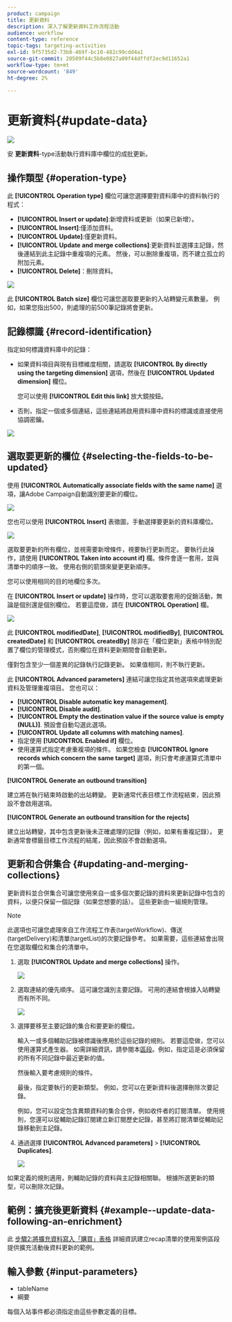 ```yaml
---
product: campaign
title: 更新資料
description: 深入了解更新資料工作流程活動
audience: workflow
content-type: reference
topic-tags: targeting-activities
exl-id: 9f5735d2-73b8-469f-bc10-482c99cdd4a1
source-git-commit: 20509f44c5b8e0827a09f44dffdf2ec9d11652a1
workflow-type: tm+mt
source-wordcount: '849'
ht-degree: 2%

---
```


# 更新資料{#update-data}

![](../../assets/common.svg)

安 **更新資料**-type活動執行資料庫中欄位的成批更新。

## 操作類型 {#operation-type}

此 **[!UICONTROL Operation type]** 欄位可讓您選擇要對資料庫中的資料執行的程式：

* **[!UICONTROL Insert or update]**:新增資料或更新（如果已新增）。
* **[!UICONTROL Insert]**:僅添加資料。
* **[!UICONTROL Update]**:僅更新資料。
* **[!UICONTROL Update and merge collections]**:更新資料並選擇主記錄，然後連結到此主記錄中重複項的元素。 然後，可以刪除重複項，而不建立孤立的附加元素。
* **[!UICONTROL Delete]**：刪除資料。

![](assets/s_advuser_update_data_1.png)

此 **[!UICONTROL Batch size]** 欄位可讓您選取要更新的入站轉變元素數量。 例如，如果您指出500，則處理的前500筆記錄將會更新。

## 記錄標識 {#record-identification}

指定如何標識資料庫中的記錄：

* 如果資料項目與現有目標維度相關，請選取 **[!UICONTROL By directly using the targeting dimension]** 選項，然後在 **[!UICONTROL Updated dimension]** 欄位。

   您可以使用 **[!UICONTROL Edit this link]** 放大鏡按鈕。

* 否則，指定一個或多個連結，這些連結將啟用資料庫中資料的標識或直接使用協調密鑰。

![](assets/s_advuser_update_data_2.png)

## 選取要更新的欄位 {#selecting-the-fields-to-be-updated}

使用 **[!UICONTROL Automatically associate fields with the same name]** 選項，讓Adobe Campaign自動識別要更新的欄位。

![](assets/s_advuser_update_data_3b.png)

您也可以使用 **[!UICONTROL Insert]** 表徵圖，手動選擇要更新的資料庫欄位。

![](assets/s_advuser_update_data_3.png)

選取要更新的所有欄位，並視需要新增條件，視要執行更新而定。 要執行此操作，請使用 **[!UICONTROL Taken into account if]** 欄。條件會逐一套用，並與清單中的順序一致。 使用右側的箭頭來變更更新順序。

您可以使用相同的目的地欄位多次。

在 **[!UICONTROL Insert or update]** 操作時，您可以選取要套用的促銷活動，無論是個別還是個別欄位。 若要這麼做，請在 **[!UICONTROL Operation]** 欄。

![](assets/s_advuser_update_data_5.png)

此 **[!UICONTROL modifiedDate]**, **[!UICONTROL modifiedBy]**, **[!UICONTROL createdDate]** 和 **[!UICONTROL createdBy]** 除非在「欄位更新」表格中特別配置了欄位的管理模式，否則欄位在資料更新期間會自動更新。

僅對包含至少一個差異的記錄執行記錄更新。 如果值相同，則不執行更新。

此 **[!UICONTROL Advanced parameters]** 連結可讓您指定其他選項來處理更新資料及管理重複項目。 您也可以：

* **[!UICONTROL Disable automatic key management]**.
* **[!UICONTROL Disable audit]**.
* **[!UICONTROL Empty the destination value if the source value is empty (NULL)]**. 預設會自動勾選此選項。
* **[!UICONTROL Update all columns with matching names]**.
* 指定使用 **[!UICONTROL Enabled if]** 欄位。
* 使用運算式指定考慮重複項的條件。 如果您檢查 **[!UICONTROL Ignore records which concern the same target]** 選項，則只會考慮運算式清單中的第一個。

**[!UICONTROL Generate an outbound transition]**

建立將在執行結束時啟動的出站轉變。 更新通常代表目標工作流程結束，因此預設不會啟用選項。

**[!UICONTROL Generate an outbound transition for the rejects]**

建立出站轉變，其中包含更新後未正確處理的記錄（例如，如果有重複記錄）。 更新通常會標籤目標工作流程的結尾，因此預設不會啟動選項。

## 更新和合併集合 {#updating-and-merging-collections}

更新資料並合併集合可讓您使用來自一或多個次要記錄的資料來更新記錄中包含的資料，以便只保留一個記錄（如果您想要的話）。 這些更新由一組規則管理。

>[!NOTE]
>
>此選項也可讓您處理來自工作流程工作表(targetWorkflow)、傳送(targetDelivery)和清單(targetList)的次要記錄參考。 如果需要，這些連結會出現在您選取欄位和集合的清單中。

1. 選取 **[!UICONTROL Update and merge collections]** 操作。

   ![](assets/update_and_merge_collections1.png)

1. 選取連結的優先順序。 這可讓您識別主要記錄。 可用的連結會根據入站轉變而有所不同。

   ![](assets/update_and_merge_collections2.png)

1. 選擇要移至主要記錄的集合和要更新的欄位。

   輸入一或多個輔助記錄被標識後應用於這些記錄的規則。 若要這麼做，您可以使用運算式產生器。 如需詳細資訊，請參閱本[區段](../../platform/using/defining-filter-conditions.md#building-expressions)。例如，指定這是必須保留的所有不同記錄中最近更新的值。

   然後輸入要考慮規則的條件。

   最後，指定要執行的更新類型。 例如，您可以在更新資料後選擇刪除次要記錄。

   例如，您可以設定包含異類資料的集合合併，例如收件者的訂閱清單。 使用規則，您還可以從輔助記錄訂閱建立新訂閱歷史記錄，甚至將訂閱清單從輔助記錄移動到主記錄。

1. 通過選擇 **[!UICONTROL Advanced parameters]** > **[!UICONTROL Duplicates]**.

   ![](assets/update_and_merge_collections3.png)

如果定義的規則適用，則輔助記錄的資料與主記錄相關聯。 根據所選更新的類型，可以刪除次記錄。

## 範例：擴充後更新資料 {#example--update-data-following-an-enrichment}

此 [步驟2:將擴充資料寫入「購買」表格](creating-a-summary-list.md#step-2--writing-enriched-data-to-the--purchases--table) 詳細資訊建立recap清單的使用案例區段提供擴充活動後資料更新的範例。

## 輸入參數 {#input-parameters}

* tableName
* 綱要

每個入站事件都必須指定由這些參數定義的目標。
